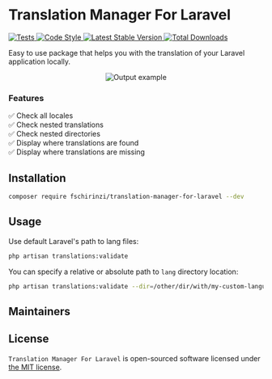# Translation Manager For Laravel

<a href="https://github.com/fschirinzi/translation-manager-for-laravel/actions">
    <img src="https://github.com/fschirinzi/translation-manager-for-laravel/workflows/Tests/badge.svg" alt="Tests">
</a>
<a href="https://github.styleci.io/repos/364001001">
    <img src="https://github.styleci.io/repos/364001001/shield?style=flat" alt="Code Style">
</a>
<a href="https://packagist.org/packages/fschirinzi/translation-manager-for-laravel">
    <img src="https://img.shields.io/packagist/v/fschirinzi/translation-manager-for-laravel" alt="Latest Stable Version">
</a>
<a href="https://packagist.org/packages/fschirinzi/translation-manager-for-laravel">
    <img src="https://img.shields.io/packagist/dt/fschirinzi/translation-manager-for-laravel" alt="Total Downloads">
</a>

Easy to use package that helps you with the translation of your Laravel application locally.

<p align="center"><img style="max-width: 500px;" src="https://francesco.schirinzi.me/wp-content/uploads/2021/05/translation-manager-for-laravel_v1.1.0_output.jpg" alt="Output example"></p>

### Features
:white_check_mark: Check all locales <br>
:white_check_mark: Check nested translations <br>
:white_check_mark: Check nested directories <br>
:white_check_mark: Display where translations are found <br>
:white_check_mark: Display where translations are missing <br>

## Installation
```sh
composer require fschirinzi/translation-manager-for-laravel --dev
```

## Usage
Use default Laravel's path to lang files:
```sh
php artisan translations:validate
```

You can specify a relative or absolute path to `lang` directory location:
```sh
php artisan translations:validate --dir=/other/dir/with/my-custom-languages
```

## Maintainers

## License

`Translation Manager For Laravel` is open-sourced software licensed under [the MIT license](LICENSE.md).
